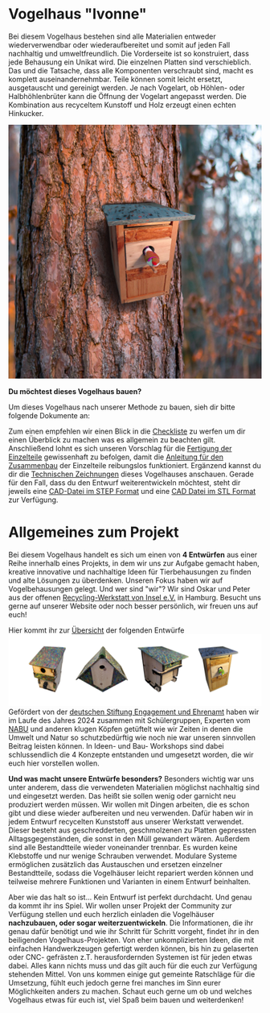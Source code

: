 # Vogelhaus "Ivonne"
Bei diesem Vogelhaus bestehen sind alle Materialien entweder wiederverwendbar oder wiederaufbereitet und somit auf jeden Fall nachhaltig und umweltfreundlich. Die Vorderseite ist so konstruiert, dass jede Behausung ein Unikat wird. Die einzelnen Platten sind verschieblich. Das und die Tatsache, dass alle Komponenten verschraubt sind, macht es komplett auseinandernehmbar. Teile können somit leicht ersetzt, ausgetauscht und gereinigt werden. Je nach Vogelart, ob Höhlen- oder Halbhöhlenbrüter kann die Öffnung der Vogelart angepasst werden. Die Kombination aus recyceltem Kunstoff und Holz erzeugt einen echten Hinkucker. 

![](Documentation/Deckbild.jpg)

__Du möchtest dieses Vogelhaus bauen?__ 

Um dieses Vogelhaus nach unserer Methode zu bauen, sieh dir bitte folgende Dokumente an: 

Zum einen empfehlen wir einen Blick in die [Checkliste](./Documentation/Checkliste.md) zu werfen um dir einen Überblick zu machen was es allgemein zu beachten gilt. Anschließend lohnt es sich unseren Vorschlag für die [Fertigung der Einzelteile](./Documentation/Anleitung_Fertigung.md) gewissenhaft zu befolgen, damit die [Anleitung für den Zusammenbau](./Documentation/Anleitung_Aufbau.md) der Einzelteile reibungslos funktioniert. Ergänzend kannst du dir die [Technischen Zeichnungen](./Documentation/Vogelhaus_Ivonne_Technische_Zeichnungen.pdf) dieses Vogelhauses anschauen. Gerade für den Fall, dass du den Entwurf weiterentwickeln möchtest, steht dir jeweils eine [CAD-Datei im STEP Format](./CAD/CAD_Ivonne_Vogelhaus.STEP) und eine
[CAD Datei im STL Format](./3D_printing/CAD_Ivonne_Vogelhaus.STL) zur Verfügung. 

# Allgemeines zum Projekt

Bei diesem Vogelhaus handelt es sich um einen von __4 Entwürfen__ aus einer Reihe innerhalb eines Projekts, in dem wir uns zur Aufgabe gemacht haben, kreative innovative und nachhaltige Ideen für Tierbehausungen zu finden und alte Lösungen zu überdenken. Unseren Fokus haben wir auf Vogelbehausungen gelegt. Und wer sind "wir"? Wir sind Oskar und Peter aus der offenen [Recycling-Werkstatt von Insel e.V.](https://werkstatt.insel-ev.de/) in Hamburg. Besucht uns gerne auf unserer Website oder noch besser persönlich, wir freuen uns auf euch! 

Hier kommt ihr zur [Übersicht](https://github.com/orcular-orga/vogelhaus_uebersicht) der folgenden Entwürfe
![](Documentation/UE.jpg) 
Gefördert von der [deutschen Stiftung Engagement und Ehrenamt](https://www.deutsche-stiftung-engagement-und-ehrenamt.de/foerderung/) haben wir im Laufe des Jahres 2024 zusammen mit Schülergruppen, Experten vom [NABU](https://www.nabu.de/) und anderen klugen Köpfen getüftelt wie wir Zeiten in denen die Umwelt und Natur so schutzbedürftig wie noch nie war unseren sinnvollen Beitrag leisten können. In Ideen- und Bau- Workshops sind dabei schlussendlich die 4 Konzepte entstanden und umgesetzt worden, die wir euch hier vorstellen wollen. 

__Und was macht unsere Entwürfe besonders?__
Besonders wichtig war uns unter anderem, dass die verwendeten Materialien möglichst nachhaltig sind und eingesetzt werden. Das heißt sie sollen wenig oder garnicht neu produziert werden müssen. Wir wollen mit Dingen arbeiten, die es schon gibt und diese wieder aufbereiten und neu verwenden. Dafür haben wir in jedem Entwurf recycelten Kunststoff aus unserer Werkstatt verwendet. Dieser besteht aus geschredderten, geschmolzenen zu Platten gepressten Alltagsgegenständen, die sonst in den Müll gewandert wären.  Außerdem sind alle Bestandtteile wieder voneinander trennbar. Es wurden keine Klebstoffe und nur wenige Schrauben verwendet. Modulare Systeme ermöglichen zusätzlich das Austauschen und ersetzen einzelner Bestandtteile, sodass die Vogelhäuser leicht repariert werden können und teilweise mehrere Funktionen und Varianten in einem Entwurf beinhalten.  

Aber wie das halt so ist... Kein Entwurf ist perfekt durchdacht. Und genau da kommt ihr ins Spiel. Wir wollen unser Projekt der Community zur Verfügung stellen und euch herzlich einladen die Vogelhäuser __nachzubauen, oder sogar weiterzuentwickeln__. Die Informationen, die  ihr genau dafür benötigt und wie ihr Schritt für Schritt vorgeht, findet ihr in den beiligenden Vogelhaus-Projekten. Von eher unkomplizierten Ideen, die mit einfachen Handwerkzeugen gefertigt werden können, bis hin zu gelaserten oder CNC- gefrästen z.T. herausfordernden Systemen ist für jeden etwas dabei. Alles kann nichts muss und das gilt auch für die euch zur Verfügung stehenden Mittel. Von uns kommen einige gut gemeinte Ratschläge für die Umsetzung, fühlt euch jedoch gerne frei manches im Sinn eurer Möglichkeiten anders zu machen. Schaut euch gerne um ob und welches Vogelhaus etwas für euch ist, viel Spaß beim bauen und weiterdenken! 




